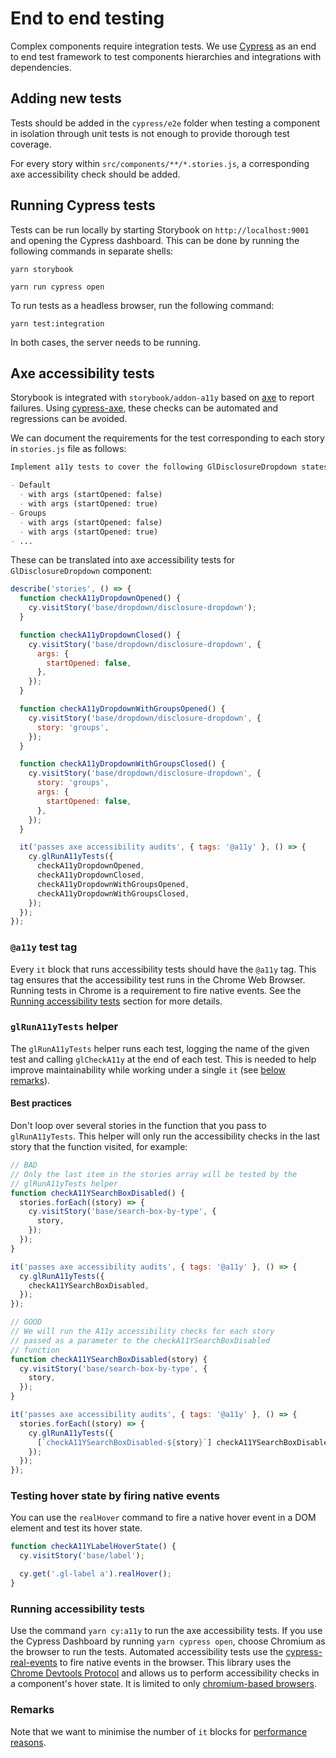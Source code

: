 # End to end testing

Complex components require integration tests. We use [Cypress](https://docs.cypress.io/) as an end
to end test framework to test components hierarchies and integrations with dependencies.

## Adding new tests

Tests should be added in the `cypress/e2e` folder when testing a component
in isolation through unit tests is not enough to provide thorough test coverage.

For every story within `src/components/**/*.stories.js`,
a corresponding axe accessibility check should be added.

## Running Cypress tests

Tests can be run locally by starting Storybook
on `http://localhost:9001` and opening the Cypress dashboard.
This can be done by running the following commands in separate shells:

```shell
yarn storybook
```

```shell
yarn run cypress open
```

To run tests as a headless browser, run the following command:

```shell
yarn test:integration
```

In both cases, the server needs to be running.

## Axe accessibility tests

Storybook is integrated with `storybook/addon-a11y` based on
[axe](https://github.com/dequelabs/axe-core) to report failures.
Using [cypress-axe](https://github.com/component-driven/cypress-axe),
these checks can be automated and regressions can be avoided.

We can document the requirements for the test corresponding to
each story in `stories.js` file as follows:

```markdown
Implement a11y tests to cover the following GlDisclosureDropdown states

- Default
  - with args (startOpened: false)
  - with args (startOpened: true)
- Groups
  - with args (startOpened: false)
  - with args (startOpened: true)
- ...
```

These can be translated into axe accessibility tests for `GlDisclosureDropdown` component:

```js
describe('stories', () => {
  function checkA11yDropdownOpened() {
    cy.visitStory('base/dropdown/disclosure-dropdown');
  }

  function checkA11yDropdownClosed() {
    cy.visitStory('base/dropdown/disclosure-dropdown', {
      args: {
        startOpened: false,
      },
    });
  }

  function checkA11yDropdownWithGroupsOpened() {
    cy.visitStory('base/dropdown/disclosure-dropdown', {
      story: 'groups',
    });
  }

  function checkA11yDropdownWithGroupsClosed() {
    cy.visitStory('base/dropdown/disclosure-dropdown', {
      story: 'groups',
      args: {
        startOpened: false,
      },
    });
  }

  it('passes axe accessibility audits', { tags: '@a11y' }, () => {
    cy.glRunA11yTests({
      checkA11yDropdownOpened,
      checkA11yDropdownClosed,
      checkA11yDropdownWithGroupsOpened,
      checkA11yDropdownWithGroupsClosed,
    });
  });
});
```

### `@a11y` test tag

Every `it` block that runs accessibility tests should have the `@a11y` tag. This
tag ensures that the accessibility test runs in the Chrome Web Browser. Running
tests in Chrome is a requirement to fire native events. See the
[Running accessibility tests](#running-accessibility-tests) section for more
details.

### `glRunA11yTests` helper

The `glRunA11yTests` helper runs each test, logging the name of the given test
and calling `glCheckA11y` at the end of each test. This is needed to help
improve maintainability while working under a single `it` (see [below remarks](#remarks)).

#### Best practices

Don't loop over several stories in the function that you pass to `glRunA11yTests`.
This helper will only run the accessibility checks in the last story that the
function visited, for example:

```javascript
// BAD
// Only the last item in the stories array will be tested by the
// glRunA11yTests helper
function checkA11YSearchBoxDisabled() {
  stories.forEach((story) => {
    cy.visitStory('base/search-box-by-type', {
      story,
    });
  });
}

it('passes axe accessibility audits', { tags: '@a11y' }, () => {
  cy.glRunA11yTests({
    checkA11YSearchBoxDisabled,
  });
});

// GOOD
// We will run the A11y accessibility checks for each story
// passed as a parameter to the checkA11YSearchBoxDisabled
// function
function checkA11YSearchBoxDisabled(story) {
  cy.visitStory('base/search-box-by-type', {
    story,
  });
}

it('passes axe accessibility audits', { tags: '@a11y' }, () => {
  stories.forEach((story) => {
    cy.glRunA11yTests({
      [`checkA11YSearchBoxDisabled-${story}`] checkA11YSearchBoxDisabled,
    });
  });
});
```

### Testing hover state by firing native events

You can use the `realHover` command to fire a native
hover event in a DOM element and test its hover state.

```javascript
function checkA11YLabelHoverState() {
  cy.visitStory('base/label');

  cy.get('.gl-label a').realHover();
}
```

### Running accessibility tests

Use the command `yarn cy:a11y` to run the axe accessibility tests. If you use the Cypress Dashboard
by running `yarn cypress open`, choose Chromium as the browser to run the tests. Automated
accessibility tests use the
[cypress-real-events](https://github.com/dmtrKovalenko/cypress-real-events)
to fire native events in the browser.
This library uses the [Chrome Devtools Protocol](https://chromedevtools.github.io/devtools-protocol/)
and allows us to perform accessibility checks in a component's hover state.
It is limited to only
[chromium-based browsers](https://github.com/dmtrKovalenko/cypress-real-events#requirements).

### Remarks

Note that we want to minimise the number of `it` blocks for [performance reasons](https://docs.cypress.io/guides/references/best-practices#Creating-Tiny-Tests-With-A-Single-Assertion).
